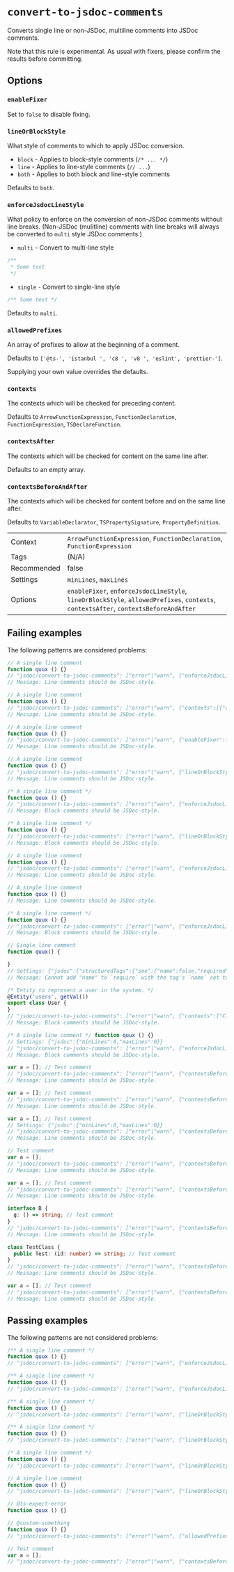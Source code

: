 <a name="user-content-convert-to-jsdoc-comments"></a>
<a name="convert-to-jsdoc-comments"></a>
# <code>convert-to-jsdoc-comments</code>

Converts single line or non-JSDoc, multiline comments into JSDoc comments.

Note that this rule is experimental. As usual with fixers, please confirm
the results before committing.

<a name="user-content-convert-to-jsdoc-comments-options"></a>
<a name="convert-to-jsdoc-comments-options"></a>
## Options

<a name="user-content-convert-to-jsdoc-comments-options-enablefixer"></a>
<a name="convert-to-jsdoc-comments-options-enablefixer"></a>
### <code>enableFixer</code>

Set to `false` to disable fixing.

<a name="user-content-convert-to-jsdoc-comments-options-lineorblockstyle"></a>
<a name="convert-to-jsdoc-comments-options-lineorblockstyle"></a>
### <code>lineOrBlockStyle</code>

What style of comments to which to apply JSDoc conversion.

- `block` - Applies to block-style comments (`/* ... */`)
- `line` - Applies to line-style comments (`// ...`)
- `both` - Applies to both block and line-style comments

Defaults to `both`.

<a name="user-content-convert-to-jsdoc-comments-options-enforcejsdoclinestyle"></a>
<a name="convert-to-jsdoc-comments-options-enforcejsdoclinestyle"></a>
### <code>enforceJsdocLineStyle</code>

What policy to enforce on the conversion of non-JSDoc comments without
line breaks. (Non-JSDoc (mulitline) comments with line breaks will always
be converted to `multi` style JSDoc comments.)

- `multi` - Convert to multi-line style
```js
/**
 * Some text
 */
```
- `single` - Convert to single-line style
```js
/** Some text */
```

Defaults to `multi`.

<a name="user-content-convert-to-jsdoc-comments-options-allowedprefixes"></a>
<a name="convert-to-jsdoc-comments-options-allowedprefixes"></a>
### <code>allowedPrefixes</code>

An array of prefixes to allow at the beginning of a comment.

Defaults to `['@ts-', 'istanbul ', 'c8 ', 'v8 ', 'eslint', 'prettier-']`.

Supplying your own value overrides the defaults.

<a name="user-content-convert-to-jsdoc-comments-options-contexts"></a>
<a name="convert-to-jsdoc-comments-options-contexts"></a>
### <code>contexts</code>

The contexts which will be checked for preceding content.

Defaults to `ArrowFunctionExpression`, `FunctionDeclaration`,
`FunctionExpression`, `TSDeclareFunction`.

<a name="user-content-convert-to-jsdoc-comments-options-contextsafter"></a>
<a name="convert-to-jsdoc-comments-options-contextsafter"></a>
### <code>contextsAfter</code>

The contexts which will be checked for content on the same line after.

Defaults to an empty array.

<a name="user-content-convert-to-jsdoc-comments-options-contextsbeforeandafter"></a>
<a name="convert-to-jsdoc-comments-options-contextsbeforeandafter"></a>
### <code>contextsBeforeAndAfter</code>

The contexts which will be checked for content before and on the same
line after.

Defaults to `VariableDeclarator`, `TSPropertySignature`, `PropertyDefinition`.

|||
|---|---|
|Context|`ArrowFunctionExpression`, `FunctionDeclaration`, `FunctionExpression`|
|Tags|(N/A)|
|Recommended|false|
|Settings|`minLines`, `maxLines`|
|Options|`enableFixer`, `enforceJsdocLineStyle`, `lineOrBlockStyle`, `allowedPrefixes`, `contexts`, `contextsAfter`, `contextsBeforeAndAfter`|

<a name="user-content-convert-to-jsdoc-comments-failing-examples"></a>
<a name="convert-to-jsdoc-comments-failing-examples"></a>
## Failing examples

The following patterns are considered problems:

````ts
// A single line comment
function quux () {}
// "jsdoc/convert-to-jsdoc-comments": ["error"|"warn", {"enforceJsdocLineStyle":"single"}]
// Message: Line comments should be JSDoc-style.

// A single line comment
function quux () {}
// "jsdoc/convert-to-jsdoc-comments": ["error"|"warn", {"contexts":[{"context":"FunctionDeclaration","inlineCommentBlock":true}]}]
// Message: Line comments should be JSDoc-style.

// A single line comment
function quux () {}
// "jsdoc/convert-to-jsdoc-comments": ["error"|"warn", {"enableFixer":false,"enforceJsdocLineStyle":"single"}]
// Message: Line comments should be JSDoc-style.

// A single line comment
function quux () {}
// "jsdoc/convert-to-jsdoc-comments": ["error"|"warn", {"lineOrBlockStyle":"line","enforceJsdocLineStyle":"single"}]
// Message: Line comments should be JSDoc-style.

/* A single line comment */
function quux () {}
// "jsdoc/convert-to-jsdoc-comments": ["error"|"warn", {"enforceJsdocLineStyle":"single"}]
// Message: Block comments should be JSDoc-style.

/* A single line comment */
function quux () {}
// "jsdoc/convert-to-jsdoc-comments": ["error"|"warn", {"lineOrBlockStyle":"block","enforceJsdocLineStyle":"single"}]
// Message: Block comments should be JSDoc-style.

// A single line comment
function quux () {}
// "jsdoc/convert-to-jsdoc-comments": ["error"|"warn", {"enforceJsdocLineStyle":"multi"}]
// Message: Line comments should be JSDoc-style.

// A single line comment
function quux () {}
// Message: Line comments should be JSDoc-style.

/* A single line comment */
function quux () {}
// "jsdoc/convert-to-jsdoc-comments": ["error"|"warn", {"enforceJsdocLineStyle":"multi"}]
// Message: Block comments should be JSDoc-style.

// Single line comment
function quux() {

}
// Settings: {"jsdoc":{"structuredTags":{"see":{"name":false,"required":["name"]}}}}
// Message: Cannot add "name" to `require` with the tag's `name` set to `false`

/* Entity to represent a user in the system. */
@Entity('users', getVal())
export class User {
}
// "jsdoc/convert-to-jsdoc-comments": ["error"|"warn", {"contexts":["ClassDeclaration"]}]
// Message: Block comments should be JSDoc-style.

/* A single line comment */ function quux () {}
// Settings: {"jsdoc":{"minLines":0,"maxLines":0}}
// "jsdoc/convert-to-jsdoc-comments": ["error"|"warn", {"enforceJsdocLineStyle":"single"}]
// Message: Block comments should be JSDoc-style.

var a = []; // Test comment
// "jsdoc/convert-to-jsdoc-comments": ["error"|"warn", {"contextsBeforeAndAfter":[],"contextsAfter":["VariableDeclarator"]}]
// Message: Line comments should be JSDoc-style.

var a = []; // Test comment
// "jsdoc/convert-to-jsdoc-comments": ["error"|"warn", {"contextsBeforeAndAfter":[],"contextsAfter":[{"context":"VariableDeclarator","inlineCommentBlock":true}]}]
// Message: Line comments should be JSDoc-style.

var a = []; // Test comment
// Settings: {"jsdoc":{"minLines":0,"maxLines":0}}
// "jsdoc/convert-to-jsdoc-comments": ["error"|"warn", {"contextsBeforeAndAfter":[],"contextsAfter":[{"context":"VariableDeclarator","inlineCommentBlock":true}]}]
// Message: Line comments should be JSDoc-style.

// Test comment
var a = [];
// "jsdoc/convert-to-jsdoc-comments": ["error"|"warn", {"contextsBeforeAndAfter":["VariableDeclaration"]}]
// Message: Line comments should be JSDoc-style.

var a = []; // Test comment
// "jsdoc/convert-to-jsdoc-comments": ["error"|"warn", {"contextsBeforeAndAfter":["VariableDeclaration"]}]
// Message: Line comments should be JSDoc-style.

interface B {
  g: () => string; // Test comment
}
// "jsdoc/convert-to-jsdoc-comments": ["error"|"warn", {"contextsBeforeAndAfter":["TSPropertySignature"]}]
// Message: Line comments should be JSDoc-style.

class TestClass {
  public Test: (id: number) => string; // Test comment
}
// "jsdoc/convert-to-jsdoc-comments": ["error"|"warn", {"contextsBeforeAndAfter":["PropertyDefinition"]}]
// Message: Line comments should be JSDoc-style.

var a = []; // Test comment
// "jsdoc/convert-to-jsdoc-comments": ["error"|"warn", {"contextsBeforeAndAfter":["VariableDeclarator"]}]
// Message: Line comments should be JSDoc-style.
````



<a name="user-content-convert-to-jsdoc-comments-passing-examples"></a>
<a name="convert-to-jsdoc-comments-passing-examples"></a>
## Passing examples

The following patterns are not considered problems:

````ts
/** A single line comment */
function quux () {}
// "jsdoc/convert-to-jsdoc-comments": ["error"|"warn", {"enforceJsdocLineStyle":"single"}]

/** A single line comment */
function quux () {}
// "jsdoc/convert-to-jsdoc-comments": ["error"|"warn", {"enforceJsdocLineStyle":"multi"}]

/** A single line comment */
function quux () {}
// "jsdoc/convert-to-jsdoc-comments": ["error"|"warn", {"lineOrBlockStyle":"line"}]

/** A single line comment */
function quux () {}
// "jsdoc/convert-to-jsdoc-comments": ["error"|"warn", {"lineOrBlockStyle":"block"}]

/* A single line comment */
function quux () {}
// "jsdoc/convert-to-jsdoc-comments": ["error"|"warn", {"lineOrBlockStyle":"line","enforceJsdocLineStyle":"single"}]

// A single line comment
function quux () {}
// "jsdoc/convert-to-jsdoc-comments": ["error"|"warn", {"lineOrBlockStyle":"block","enforceJsdocLineStyle":"single"}]

// @ts-expect-error
function quux () {}

// @custom-something
function quux () {}
// "jsdoc/convert-to-jsdoc-comments": ["error"|"warn", {"allowedPrefixes":["@custom-"]}]

// Test comment
var a = [];
// "jsdoc/convert-to-jsdoc-comments": ["error"|"warn", {"contextsBeforeAndAfter":[],"contextsAfter":["VariableDeclarator"]}]
````

